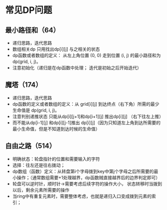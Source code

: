 # 常见DP问题

## 最小路径和（64）
* 递归思路，迭代思路
* 数组相关dp 只用找出dp[i][j] 与之相关的状态
* dp函数或者数组的定义： 从左上角位置 (0, 0) 走到位置 (i, j) 的最小路径和为 dp(grid, i, j)。
* 注意初始化（递归是在dp函数中处理； 迭代是初始之后开始迭代）


## 魔塔（174）
* 递归思路，迭代思路
* dp函数的定义或者数组的定义：从 grid[i][j] 到达终点（右下角）所需的最少生命值是 dp(grid, i, j)。
* 注意判别递推状态 只能从dp[i][j+1]和dp[i+1][j] 推出dp[i][j] （右下往左上推）
* 而不能从dp[i-1][j] 和dp[i][j-1]推出 dp[i][j]（因为只知道左上角到达所需要的最小生命值，但是不知道到达时候的生命值）


## 自由之路（514）
* 明确状态：轮盘指针的位置和需要输入的字符
* 选择：往左还是往右拨动；
* dp数组（函数）定义：从转盘第i个字母拨到key中第j个字母之后所需要的最小操作；（通常数组需要+1处理越界，dp函数贼直接越界后的边界判定即可）
* 轮盘可以逆时针，顺时针->需要考虑后续字符的操作大小， 状态转移时当拨到以后，剩余元素所需要的操作
* 当ring中有重复元素时，需要整体考虑，也就是递归入口变成拨到元素的索引；